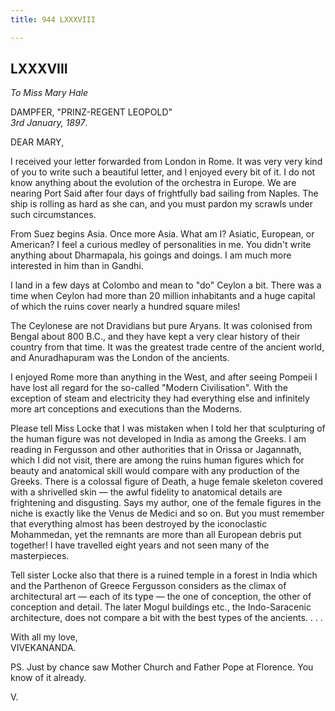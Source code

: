 ```yaml
---
title: 944 LXXXVIII

---
```

  

  


## LXXXVIII

*To Miss Mary Hale*

DAMPFER, "PRINZ-REGENT LEOPOLD"  
*3rd January, 1897*.

DEAR MARY,

I received your letter forwarded from London in Rome. It was very very
kind of you to write such a beautiful letter, and I enjoyed every bit of
it. I do not know anything about the evolution of the orchestra in
Europe. We are nearing Port Said after four days of frightfully bad
sailing from Naples. The ship is rolling as hard as she can, and you
must pardon my scrawls under such circumstances.

From Suez begins Asia. Once more Asia. What am I? Asiatic, European, or
American? I feel a curious medley of personalities in me. You didn't
write anything about Dharmapala, his goings and doings. I am much more
interested in him than in Gandhi.

I land in a few days at Colombo and mean to "do" Ceylon a bit. There was
a time when Ceylon had more than 20 million inhabitants and a huge
capital of which the ruins cover nearly a hundred square miles!

The Ceylonese are not Dravidians but pure Aryans. It was colonised from
Bengal about 800 B.C., and they have kept a very clear history of their
country from that time. It was the greatest trade centre of the ancient
world, and Anuradhapuram was the London of the ancients.

I enjoyed Rome more than anything in the West, and after seeing Pompeii
I have lost all regard for the so-called "Modern Civilisation". With the
exception of steam and electricity they had everything else and
infinitely more art conceptions and executions than the Moderns.

Please tell Miss Locke that I was mistaken when I told her that
sculpturing of the human figure was not developed in India as among the
Greeks. I am reading in Fergusson and other authorities that in Orissa
or Jagannath, which I did not visit, there are among the ruins human
figures which for beauty and anatomical skill would compare with any
production of the Greeks. There is a colossal figure of Death, a huge
female skeleton covered with a shrivelled skin — the awful fidelity to
anatomical details are frightening and disgusting. Says my author, one
of the female figures in the niche is exactly like the Venus de Medici
and so on. But you must remember that everything almost has been
destroyed by the iconoclastic Mohammedan, yet the remnants are more than
all European debris put together! I have travelled eight years and not
seen many of the masterpieces.

Tell sister Locke also that there is a ruined temple in a forest in
India which and the Parthenon of Greece Fergusson considers as the
climax of architectural art — each of its type — the one of conception,
the other of conception and detail. The later Mogul buildings etc., the
Indo-Saracenic architecture, does not compare a bit with the best types
of the ancients. . . .

With all my love,  
VIVEKANANDA.

PS. Just by chance saw Mother Church and Father Pope at Florence. You
know of it already.

V.